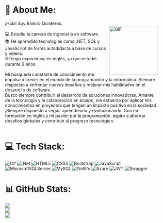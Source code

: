 # 💫 About Me:
¡Hola! Soy Ramiro Quinteros.<br><img align="right" alt="GIF" height="160px" src="https://media.giphy.com/media/du3J3cXyzhj75IOgvA/giphy.gif" /><br>💻 Estudio la carrera de ingeniería en software.<br>📚 He aprendido tecnologias como  .NET, SQL y JavaScript de forma autodidacta a base de cursos y videos.<br>🌐Tengo experiencia en inglés, ya que estudié durante 6 años.<br><br>Mi búsqueda constante de conocimiento me impulsa a crecer en el mundo de la programación y la informática. Siempre dispuesto a enfrentar nuevos desafíos y mejorar mis habilidades en el desarrollo de software.<br>Busco siempre contribuir al desarrollo de soluciones innovadoras. Amante de la tecnología y la colaboración en equipo, me esfuerzo por aplicar mis conocimientos en proyectos que tengan un impacto positivo en la sociedad. ¡Siempre dispuesto a seguir aprendiendo y evolucionando! Con mi formación en inglés y mi pasión por la programación, aspiro a abordar desafíos globales y contribuir al progreso tecnológico.<br><br>


# 💻 Tech Stack:
![C#](https://img.shields.io/badge/c%23-%23239120.svg?style=for-the-badge&logo=c-sharp&logoColor=white) ![.Net](https://img.shields.io/badge/.NET-5C2D91?style=for-the-badge&logo=.net&logoColor=white) ![HTML5](https://img.shields.io/badge/html5-%23E34F26.svg?style=for-the-badge&logo=html5&logoColor=white) ![CSS3](https://img.shields.io/badge/css3-%231572B6.svg?style=for-the-badge&logo=css3&logoColor=white) ![Bootstrap](https://img.shields.io/badge/bootstrap-%23563D7C.svg?style=for-the-badge&logo=bootstrap&logoColor=white) ![JavaScript](https://img.shields.io/badge/javascript-%23323330.svg?style=for-the-badge&logo=javascript&logoColor=%23F7DF1E) ![MicrosoftSQLServer](https://img.shields.io/badge/Microsoft%20SQL%20Sever-CC2927?style=for-the-badge&logo=microsoft%20sql%20server&logoColor=white) ![MySQL](https://img.shields.io/badge/mysql-%2300f.svg?style=for-the-badge&logo=mysql&logoColor=white) ![Netlify](https://img.shields.io/badge/netlify-%23000000.svg?style=for-the-badge&logo=netlify&logoColor=#00C7B7) ![Azure](https://img.shields.io/badge/azure-%230072C6.svg?style=for-the-badge&logo=azure-devops&logoColor=white) ![JWT](https://img.shields.io/badge/JWT-black?style=for-the-badge&logo=JSON%20web%20tokens) ![Swagger](https://img.shields.io/badge/-Swagger-%23Clojure?style=for-the-badge&logo=swagger&logoColor=white)
# 📊 GitHub Stats:
![](https://github-readme-stats.vercel.app/api?username=ramiroquin&theme=nightowl&hide_border=false&include_all_commits=false&count_private=false)<br/>
![](https://github-readme-streak-stats.herokuapp.com/?user=ramiroquin&theme=nightowl&hide_border=false)<br/>
![](https://github-readme-stats.vercel.app/api/top-langs/?username=ramiroquin&theme=nightowl&hide_border=false&include_all_commits=false&count_private=false&layout=compact)

<!-- Proudly created with GPRM ( https://gprm.itsvg.in ) -->
